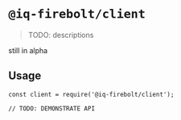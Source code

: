 # `@iq-firebolt/client`

> TODO: descriptions

still in alpha

## Usage

```
const client = require('@iq-firebolt/client');

// TODO: DEMONSTRATE API
```
